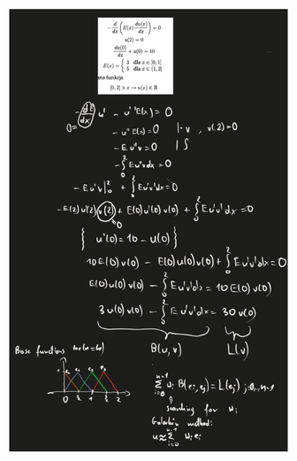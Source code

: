 
<img src="https://github.com/Falon452/elastic-deformation-differential-eq/blob/Main/Elastic-deformation-rotated.png"  width="600" height="800" />
